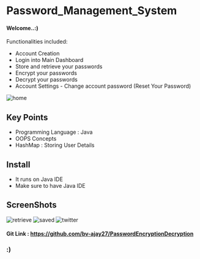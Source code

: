 # Password_Management_System
#### Welcome..:)
Functionalities included:
- Account Creation
- Login into Main Dashboard
- Store and retrieve your passwords
- Encrypt your passwords
- Decrypt your passwords
- Account Settings - Change account password (Reset Your Password)

![home](https://user-images.githubusercontent.com/101974908/178289257-c1a99dfa-f7fa-4b37-b407-cb7c1c5faf19.JPG)

## Key Points
- Programming Language : Java
- OOPS Concepts
- HashMap : Storing User Details
## Install
- It runs on Java IDE
- Make sure to have Java IDE 

## ScreenShots

![retrieve](https://user-images.githubusercontent.com/101974908/178294141-eedbfec5-4c9c-4cff-94fe-1591451eebff.JPG)
![saved](https://user-images.githubusercontent.com/101974908/178294147-cdef86b3-1bb6-4651-ae31-217af38d40a4.JPG)
![twitter](https://user-images.githubusercontent.com/101974908/178294149-7088af09-1c17-44fe-975b-7967f94125c5.JPG)

#### Git Link : https://github.com/bv-ajay27/PasswordEncryptionDecryption

### :)
